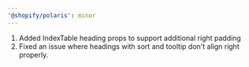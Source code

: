 ```yaml
---
'@shopify/polaris': minor
---
```


1. Added IndexTable heading props to support additional right padding
2. Fixed an issue where headings with sort and tooltip don't align right properly.

